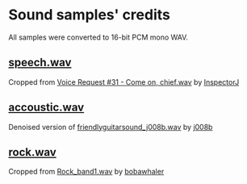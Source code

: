 # Sound samples' credits

All samples were converted to 16-bit PCM mono WAV.

## [speech.wav](speech.wav)

Cropped from [Voice Request #31 - Come on, chief.wav](https://freesound.org/people/InspectorJ/sounds/431158/) by [InspectorJ](www.jshaw.co.uk)

## [accoustic.wav](accoustic.wav)

Denoised version of [friendlyguitarsound_j008b.wav](https://freesound.org/people/j008b/sounds/84570/) by [j008b](https://freesound.org/people/j008b/)

## [rock.wav](rock.wav)

Cropped from [Rock_band1.wav](https://freesound.org/people/bobawhaler/sounds/369878/) by [bobawhaler](https://freesound.org/people/bobawhaler/)
